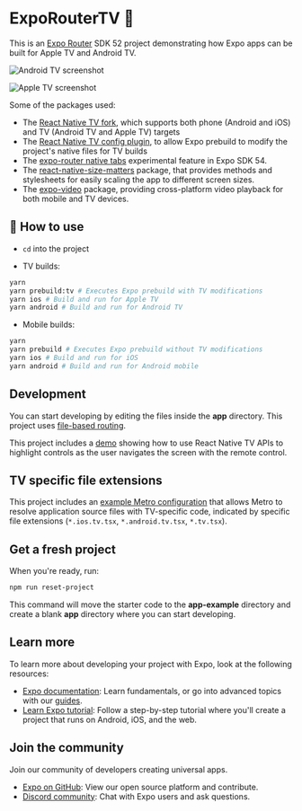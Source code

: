 # ExpoRouterTV 👋

This is an [Expo Router](https://docs.expo.dev/router/introduction/) SDK 52 project demonstrating how Expo apps can be built for Apple TV and Android TV.

![Android TV screenshot](https://github.com/user-attachments/assets/6be25b83-b9a5-4c47-bfff-60c4d60cb4c1 "Android TV screenshot")

![Apple TV screenshot](https://github.com/user-attachments/assets/b83056a8-6915-464e-aea4-5dd735094edb "Apple TV screenshot")

Some of the packages used:

- The [React Native TV fork](https://github.com/react-native-tvos/react-native-tvos), which supports both phone (Android and iOS) and TV (Android TV and Apple TV) targets
- The [React Native TV config plugin](https://github.com/react-native-tvos/config-tv/tree/main/packages/config-tv), to allow Expo prebuild to modify the project's native files for TV builds
- The [expo-router native tabs](https://docs.expo.dev/router/advanced/native-tabs/) experimental feature in Expo SDK 54.
- The [react-native-size-matters](https://github.com/nirsky/react-native-size-matters) package, that provides methods and stylesheets for easily scaling the app to different screen sizes.
- The [expo-video](https://docs.expo.dev/versions/latest/sdk/video/) package, providing cross-platform video playback for both mobile and TV devices.

## 🚀 How to use

- `cd` into the project

- TV builds:

```sh
yarn
yarn prebuild:tv # Executes Expo prebuild with TV modifications
yarn ios # Build and run for Apple TV
yarn android # Build and run for Android TV
```

- Mobile builds:

```sh
yarn
yarn prebuild # Executes Expo prebuild without TV modifications
yarn ios # Build and run for iOS
yarn android # Build and run for Android mobile
```

## Development

You can start developing by editing the files inside the **app** directory. This project uses [file-based routing](https://docs.expo.dev/router/introduction).

This project includes a [demo](./components/EventHandlingDemo.tsx) showing how to use React Native TV APIs to highlight controls as the user navigates the screen with the remote control.

## TV specific file extensions

This project includes an [example Metro configuration](./metro.config.js) that allows Metro to resolve application source files with TV-specific code, indicated by specific file extensions (`*.ios.tv.tsx`, `*.android.tv.tsx`, `*.tv.tsx`).

## Get a fresh project

When you're ready, run:

```bash
npm run reset-project
```

This command will move the starter code to the **app-example** directory and create a blank **app** directory where you can start developing.

## Learn more

To learn more about developing your project with Expo, look at the following resources:

- [Expo documentation](https://docs.expo.dev/): Learn fundamentals, or go into advanced topics with our [guides](https://docs.expo.dev/guides).
- [Learn Expo tutorial](https://docs.expo.dev/learn): Follow a step-by-step tutorial where you'll create a project that runs on Android, iOS, and the web.

## Join the community

Join our community of developers creating universal apps.

- [Expo on GitHub](https://github.com/expo/expo): View our open source platform and contribute.
- [Discord community](https://chat.expo.dev): Chat with Expo users and ask questions.
